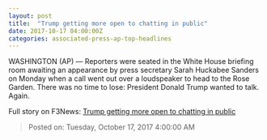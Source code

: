 ```yaml
---
layout: post
title:  "Trump getting more open to chatting in public"
date: 2017-10-17 04:00:00Z
categories: associated-press-ap-top-headlines
---
```


WASHINGTON (AP) — Reporters were seated in the White House briefing room awaiting an appearance by press secretary Sarah Huckabee Sanders on Monday when a call went out over a loudspeaker to head to the Rose Garden. There was no time to lose: President Donald Trump wanted to talk. Again.


Full story on F3News: [Trump getting more open to chatting in public](http://www.f3nws.com/n/2ajzrC)

> Posted on: Tuesday, October 17, 2017 4:00:00 AM
